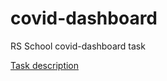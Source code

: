 # covid-dashboard
RS School covid-dashboard task

[Task description](https://github.com/rolling-scopes-school/tasks/blob/master/tasks/covid-dashboard.md)
